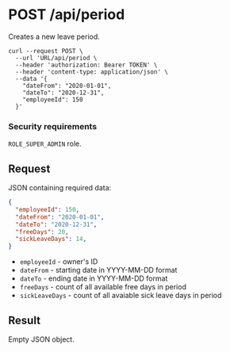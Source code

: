 # POST /api/period

Creates a new leave period.

```
curl --request POST \
  --url 'URL/api/period \
  --header 'authorization: Bearer TOKEN' \
  --header 'content-type: application/json' \
  --data '{
	"dateFrom": "2020-01-01",
    "dateTo": "2020-12-31",
    "employeeId": 150
  }'
```

### Security requirements
`ROLE_SUPER_ADMIN` role.

## Request
JSON containing required data:

```json
{
  "employeeId": 150,
  "dateFrom": "2020-01-01",
  "dateTo": "2020-12-31",
  "freeDays": 20,
  "sickLeaveDays": 14,
}
```

* `employeeId` - owner's ID
* `dateFrom` - starting date in YYYY-MM-DD format
* `dateTo` - ending date in YYYY-MM-DD format
* `freeDays` - count of all available free days in period
* `sickLeaveDays` - count of all avaiable sick leave days in period


## Result
Empty JSON object.